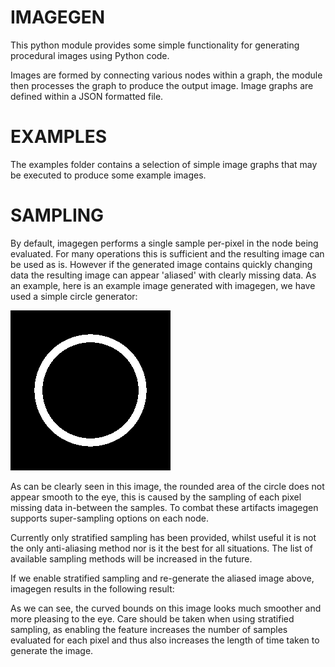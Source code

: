 IMAGEGEN
========
This python module provides some simple functionality for generating procedural images using Python code.

Images are formed by connecting various nodes within a graph, the module then processes the graph to produce
the output image. Image graphs are defined within a JSON formatted file.

EXAMPLES
========
The examples folder contains a selection of simple image graphs that may be executed to produce some example
images.

SAMPLING
========
By default, imagegen performs a single sample per-pixel in the node being evaluated. For many operations this
is sufficient and the resulting image can be used as is. However if the generated image contains quickly
changing data the resulting image can appear 'aliased' with clearly missing data. As an example, here is
an example image generated with imagegen, we have used a simple circle generator:

![Aliased Circle](/images/aliased_circle.png)

As can be clearly seen in this image, the rounded area of the circle does not appear smooth to the eye, this
is caused by the sampling of each pixel missing data in-between the samples. To combat these artifacts
imagegen supports super-sampling options on each node.

Currently only stratified sampling has been provided, whilst useful it is not the only anti-aliasing method
nor is it the best for all situations. The list of available sampling methods will be increased in the
future.

If we enable stratified sampling and re-generate the aliased image above, imagegen results in the following
result:

As we can see, the curved bounds on this image looks much smoother and more pleasing to the eye. Care should
be taken when using stratified sampling, as enabling the feature increases the number of samples evaluated
for each pixel and thus also increases the length of time taken to generate the image.
